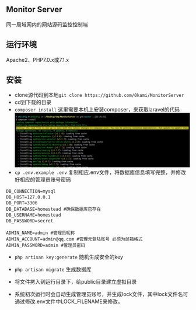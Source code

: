 ## Monitor Server
同一局域网内的网站源码监控控制端
## 运行环境
Apache2、PHP7.0.x或7.1.x

## 安装
- clone源代码到本地`git clone https://github.com/0kami/MonitorServer`
- cd到下载的目录
- `composer install` 这里需要本机上安装composer，来获取laravel的代码
![](./1520087192909.jpg)
- `cp .env.example .env` 复制相应.env文件，将数据库信息填写完整，并修改好相应的管理员账号密码

```
DB_CONNECTION=mysql
DB_HOST=127.0.0.1
DB_PORT=3306
DB_DATABASE=homestead #确保数据库已存在
DB_USERNAME=homestead
DB_PASSWORD=secret

ADMIN_NAME=admin #管理员昵称
ADMIN_ACCOUNT=admin@qq.com #管理元登陆账号 必须为邮箱格式
ADMIN_PASSWORD=admin #管理员密码
```

- `php artisan key:generate` 随机生成安全的key
- `php artisan migrate` 生成数据库

- 将文件拷入到运行目录下，给public目录建立虚拟目录

- 系统初次运行时会自动生成管理员账号，并生成lock文件，其中lock文件名可通过修改.env文件中LOCK_FILENAME来修改。

